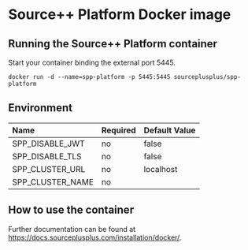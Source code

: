 # Source++ Platform Docker image

## Running the Source++ Platform container

Start your container binding the external port 5445.

```
docker run -d --name=spp-platform -p 5445:5445 sourceplusplus/spp-platform
```

## Environment

| Name             | Required | Default Value | 
|:-----------------|----------|---------------|
| SPP_DISABLE_JWT  | no       | false         |
| SPP_DISABLE_TLS  | no       | false         |
| SPP_CLUSTER_URL  | no       | localhost     |
| SPP_CLUSTER_NAME | no       |               |

## How to use the container

Further documentation can be found at https://docs.sourceplusplus.com/installation/docker/.
